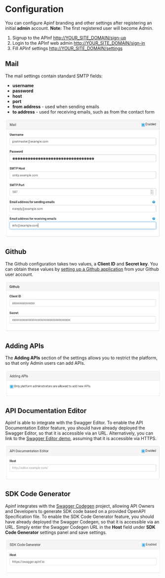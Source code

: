 # Configuration

You can configure Apinf branding and other settings after registering an initial **admin** account. **Note:** The first registered user will become Admin.

1. Signup to the APInf [http://YOUR\_SITE\_DOMAIN/sign-up](http://YOUR_SITE_DOMAIN/sign-up)
2. Login to the APInf web admin [http://YOUR\_SITE\_DOMAIN/sign-in](http://YOUR_SITE_DOMAIN/sign-in)
3. Fill APInf settings [http://YOUR\_SITE\_DOMAIN/settings](http://YOUR_SITE_DOMAIN/settings)

## Mail

The mail settings contain standard SMTP fields:

* **username** 
* **password**
* **host**
* **port**
* **from address** - used when sending emails
* **to address** - used for receiving emails, such as from the contact form

![](/assets/Apinf-settings-mail.png)

## Github

The Github configuration takes two values, a **Client ID** and **Secret key**. You can obtain these values by [setting up a Github application](https://developer.github.com/guides/basics-of-authentication/) from your Github user account.

![](/assets/Apinf-settings-github.png)

## Adding APIs

The **Adding APIs** section of the settings allows you to restrict the platform, so that only Admin users can add APIs.

![](/assets/Apinf-settings-addingAPIs.png)

## API Documentation Editor

Apinf is able to integrate with the Swagger Editor. To enable the API Documentation Editor feature, you should have already deployed the Swagger Editor, so that it is accessible via an URL. Alternatively, you can link to the [Swagger Editor demo](http://editor.swagger.io/), assuming that it is accessible via HTTPS.

![](/assets/Apinf-settings-apiDocumentationEditor.png)

## SDK Code Generator

Apinf integrates with the [Swagger Codegen](http://swagger.io/swagger-codegen/) project, allowing API Owners and Developers to generate SDK code based on a provided OpenAPI Specification file. To enable the SDK Code Generator feature, you should have already deployed the Swagger Codegen, so that it is accessible via an URL. Simply enter the Swagger Codegen URL in the **Host** field under **SDK Code Generator** settings panel and save settings.

![](/assets/Apinf-settings-sdkGenerator.png)

